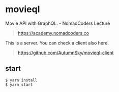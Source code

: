 # movieql
Movie API with GraphQL. - NomadCoders Lecture
> https://academy.nomadcoders.co  

This is a server. You can check a client also here.
> https://github.com/AutumnSky/movieql-client

## start
```
$ yarn install
$ yarn start
```
